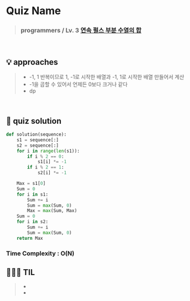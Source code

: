 # Quiz Name
> ### programmers / Lv. 3 <a href = "https://school.programmers.co.kr/learn/courses/30/lessons/161988"> 연속 펄스 부분 수열의 합 </a>

<br>

## 💡 approaches
>  - -1, 1 반복이므로 1, -1로 시작한 배열과 -1, 1로 시작한 배열 만들어서 계산
>  - -1을 곱할 수 있어서 언제든 0보다 크거나 같다
>  - dp

<br>

## 🔑 quiz solution

```py
def solution(sequence):
    s1 = sequence[:]
    s2 = sequence[:]
    for i in range(len(s1)):
        if i % 2 == 0:
            s1[i] *= -1
        if i % 2 == 1:
            s2[i] *= -1

    Max = s1[0]
    Sum = 0
    for i in s1:
        Sum += i
        Sum = max(Sum, 0)
        Max = max(Sum, Max)
    Sum = 0
    for i in s2:
        Sum += i
        Sum = max(Sum, 0)
    return Max
```
### Time Complexity : O(N)
## 👩🏻‍🏫 TIL
>  -
>  -
